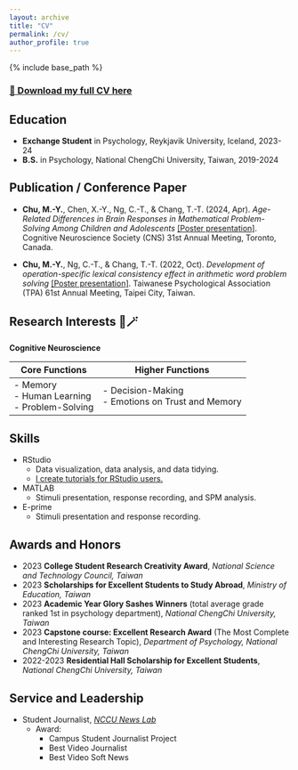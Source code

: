 ```yaml
---
layout: archive
title: "CV"
permalink: /cv/
author_profile: true
---
```


{% include base_path %}

### [📄 Download my full CV here](https://drive.google.com/file/d/1CGY3lo3NhDAnyZ4LPfB0Fq6zU3xnPth3/view?usp=sharing)

## Education

* **Exchange Student** in Psychology, Reykjavik University, Iceland, 2023-24
* **B.S.** in Psychology, National ChengChi University, Taiwan, 2019-2024

## Publication / Conference Paper

* **Chu, M.-Y.**, Chen, X.-Y., Ng, C.-T., & Chang, T.-T. (2024, Apr). *Age-Related Differences in Brain Responses in Mathematical Problem-Solving Among Children and Adolescents* [[Poster presentation]](https://drive.google.com/file/d/1Q0_EK53GOz_IsXdYEZF0KowGXeJmAUXl/view?usp=sharing). Cognitive Neuroscience Society (CNS) 31st Annual Meeting, Toronto, Canada.

* **Chu, M.-Y.**, Ng, C.-T., & Chang, T.-T. (2022, Oct). *Development of operation-specific lexical consistency effect in arithmetic word problem solving* [[Poster presentation]](https://drive.google.com/file/d/1st2-dYBIgump6WqU10XRUd78vQZBWpzf/view?usp=sharing). Taiwanese Psychological Association (TPA) 61st Annual Meeting, Taipei City, Taiwan.

## Research Interests 🧠🪄

**Cognitive Neuroscience**

| **Core Functions**| **Higher Functions**|
|------------------------|------------------------|
| - Memory  <br>- Human Learning <br>- Problem-Solving| - Decision-Making <br>- Emotions on Trust and Memory|

## Skills

* RStudio
  * Data visualization, data analysis, and data tidying.
  * [I create tutorials for RStudio users.](https://cocoyamo.github.io/MMR/)
* MATLAB
  * Stimuli presentation, response recording, and SPM analysis.
* E-prime
  * Stimuli presentation and response recording.

## Awards and Honors

* 2023 **College Student Research Creativity Award**, *National Science and Technology Council, Taiwan*
* 2023 **Scholarships for Excellent Students to Study Abroad**, *Ministry of Education, Taiwan*
* 2023 **Academic Year Glory Sashes Winners** (total average grade ranked 1st in psychology department), *National ChengChi University, Taiwan*
* 2023 **Capstone course: Excellent Research Award** (The Most Complete and Interesting Research Topic), *Department of Psychology, National ChengChi University, Taiwan*
* 2022-2023 **Residential Hall Scholarship for Excellent Students**, *National ChengChi University, Taiwan*

## Service and Leadership

* Student Journalist, *[NCCU News Lab](https://newslab.nccu.edu.tw/eng/PageFront?fid=10769)*
  * Award:
    * Campus Student Journalist Project
    * Best Video Journalist
    * Best Video Soft News
